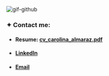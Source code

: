 ![gif-github](https://user-images.githubusercontent.com/75865332/156066839-b1427226-2d61-4673-8b96-bdfafc100197.gif)

### ✦ Contact me:
- #### Resume: [cv_carolina_almaraz.pdf](https://github.com/Carolinalmrz89/Carolinalmrz89/files/8173896/cv_carolina_almaraz.pdf)
- #### [LinkedIn](https://www.linkedin.com/in/carolina-almaraz/)
- #### [Email](lais.carolina.almaraz89@gmail.com) 
 
